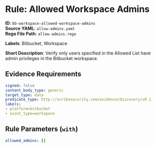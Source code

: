# Rule: Allowed Workspace Admins

**ID**: `bb-workspace-allowed-workspace-admins`  
**Source YAML**: `allow-admins.yaml`  
**Rego File Path**: `allow-admins.rego`  

**Labels**: Bitbucket, Workspace

**Short Description**: Verify only users specified in the Allowed List have admin privileges in the Bitbucket workspace.

## Evidence Requirements

```yaml
signed: false
content_body_type: generic
target_type: data
predicate_type: http://scribesecurity.com/evidence/discovery/v0.1
labels:
- platform=bitbucket
- asset_type=workspace
```
## Rule Parameters (`with`)

```yaml
allowed_admins: []
```
